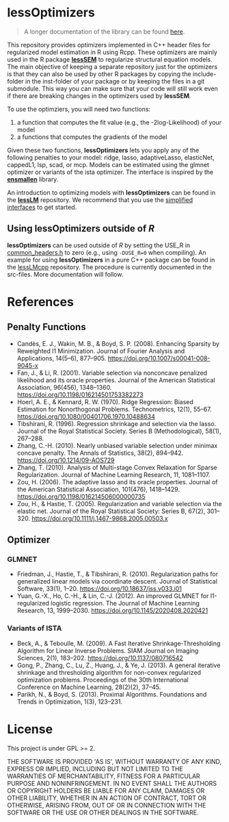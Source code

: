 # lessOptimizers

> A longer documentation of the library can be found [here](https://jhorzek.github.io/lessOptimizers/).

This repository provides optimizers implemented in C++ header files for regularized model estimation in R using Rcpp. These optimizers are mainly used in the R package [**lessSEM**](https://github.com/jhorzek/lessSEM) to regularize structural equation models. The main objective of keeping a separate repository just for the optimizers is that they can also be used by other R packages by copying the include-folder in the inst-folder of your package or by keeping the files in a git submodule. This way you can make sure that your code will still work even if there are breaking changes in the optimizers used by **lessSEM**.

To use the optimziers, you will need two functions:

1. a function that computes the fit value (e.g., the -2log-Likelihood) of your model
2. a functions that computes the gradients of the model

Given these two functions, **lessOptimizers** lets you apply any of the following penalties to your model: ridge, lasso, adaptiveLasso, elasticNet, cappedL1, lsp, scad, or mcp. Models can be estimated using the glmnet optimizer or variants of the ista optimizer. The interface is inspired by the [**ensmallen**](https://ensmallen.org/) library. 

An introduction to optimizing models with **lessOptimizers** can be found in the [**lessLM**](https://github.com/jhorzek/lessLM) repository. We recommend that you use the [simplified interfaces](https://github.com/jhorzek/lessOptimizers/blob/main/include/simplified_interfaces.h) to get started. 

## Using lessOptimizers outside of *R*

**lessOptimizers** can be used outside of *R* by setting the USE_R in [common_headers.h](https://github.com/jhorzek/lessOptimizers/blob/main/include/common_headers.h) to zero (e.g., using `-DUSE_R=0` when compiling). An example for using **lessOptimizers** in a pure C++ package can be found in the [lessLMcpp](https://github.com/jhorzek/lessLMcpp) repository. The procedure is currently documented in the src-files. More documentation will follow.

# References

## Penalty Functions

* Candès, E. J., Wakin, M. B., & Boyd, S. P. (2008). Enhancing Sparsity by 
Reweighted l1 Minimization. Journal of Fourier Analysis and Applications, 14(5–6), 
877–905. https://doi.org/10.1007/s00041-008-9045-x
* Fan, J., & Li, R. (2001). Variable selection via nonconcave penalized 
likelihood and its oracle properties. Journal of the American Statistical 
Association, 96(456), 1348–1360. https://doi.org/10.1198/016214501753382273
* Hoerl, A. E., & Kennard, R. W. (1970). Ridge Regression: Biased Estimation 
for Nonorthogonal Problems. Technometrics, 12(1), 55–67. https://doi.org/10.1080/00401706.1970.10488634
* Tibshirani, R. (1996). Regression shrinkage and selection via the lasso. 
Journal of the Royal Statistical Society. Series B (Methodological), 58(1), 267–288.
* Zhang, C.-H. (2010). Nearly unbiased variable selection under minimax concave penalty. 
The Annals of Statistics, 38(2), 894–942. https://doi.org/10.1214/09-AOS729
* Zhang, T. (2010). Analysis of Multi-stage Convex Relaxation for Sparse Regularization. 
Journal of Machine Learning Research, 11, 1081–1107.
* Zou, H. (2006). The adaptive lasso and its oracle properties. Journal of the 
American Statistical Association, 101(476), 1418–1429. https://doi.org/10.1198/016214506000000735
* Zou, H., & Hastie, T. (2005). Regularization and variable selection via the 
elastic net. Journal of the Royal Statistical Society: Series B, 67(2), 301–320. 
https://doi.org/10.1111/j.1467-9868.2005.00503.x

## Optimizer

### GLMNET 

* Friedman, J., Hastie, T., & Tibshirani, R. (2010). Regularization paths for 
generalized linear models via coordinate descent. Journal of Statistical 
Software, 33(1), 1–20. https://doi.org/10.18637/jss.v033.i01
* Yuan, G.-X., Ho, C.-H., & Lin, C.-J. (2012). An improved GLMNET for 
l1-regularized logistic regression. The Journal of Machine Learning Research, 
13, 1999–2030. https://doi.org/10.1145/2020408.2020421

### Variants of ISTA

* Beck, A., & Teboulle, M. (2009). A Fast Iterative Shrinkage-Thresholding 
Algorithm for Linear Inverse Problems. SIAM Journal on Imaging Sciences, 2(1), 
183–202. https://doi.org/10.1137/080716542
* Gong, P., Zhang, C., Lu, Z., Huang, J., & Ye, J. (2013). A general iterative 
shrinkage and thresholding algorithm for non-convex regularized optimization problems. 
Proceedings of the 30th International Conference on Machine Learning, 28(2)(2), 37–45.
* Parikh, N., & Boyd, S. (2013). Proximal Algorithms. Foundations and 
Trends in Optimization, 1(3), 123–231.

# License

This project is under GPL >= 2.

THE SOFTWARE IS PROVIDED 'AS IS', WITHOUT WARRANTY OF ANY KIND, EXPRESS OR IMPLIED, 
INCLUDING BUT NOT LIMITED TO THE WARRANTIES OF MERCHANTABILITY, 
FITNESS FOR A PARTICULAR PURPOSE AND NONINFRINGEMENT. IN NO EVENT SHALL THE 
AUTHORS OR COPYRIGHT HOLDERS BE LIABLE FOR ANY CLAIM, DAMAGES OR OTHER LIABILITY, 
WHETHER IN AN ACTION OF CONTRACT, TORT OR OTHERWISE, ARISING FROM, OUT OF OR IN 
CONNECTION WITH THE SOFTWARE OR THE USE OR OTHER DEALINGS IN THE SOFTWARE. 

